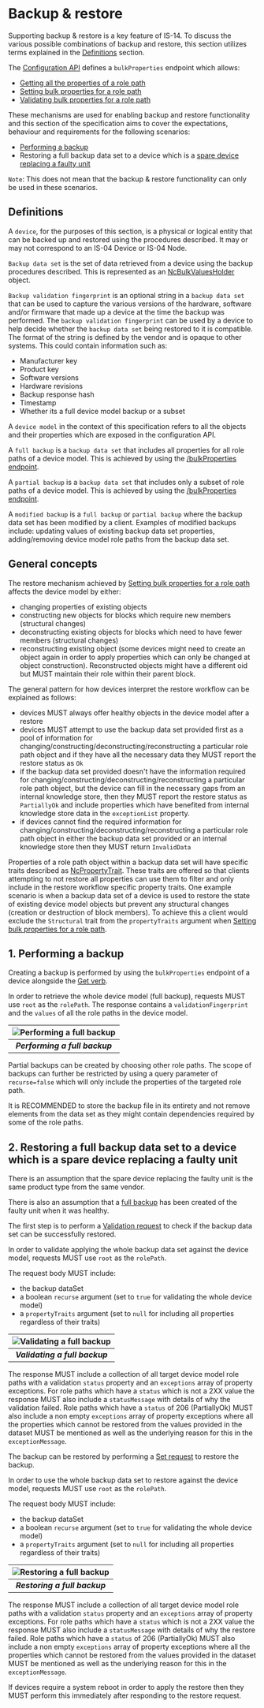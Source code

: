 # Backup & restore

Supporting backup & restore is a key feature of IS-14. To discuss the various possible combinations of backup and restore, this section utilizes terms explained in the [Definitions](#definitions) section.

The [Configuration API](https://specs.amwa.tv/is-14/branches/v1.0-dev/APIs/ConfigurationAPI.html) defines a `bulkProperties` endpoint which allows:

- [Getting all the properties of a role path](https://specs.amwa.tv/is-14/branches/v1.0-dev/docs/API_requests.html#getting-all-the-properties-of-a-role-path)
- [Setting bulk properties for a role path](https://specs.amwa.tv/is-14/branches/v1.0-dev/docs/API_requests.html#setting-bulk-properties-for-a-role-path)
- [Validating bulk properties for a role path](https://specs.amwa.tv/is-14/branches/v1.0-dev/docs/API_requests.html#validating-bulk-properties-for-a-role-path)

These mechanisms are used for enabling backup and restore functionality and this section of the specification aims to cover the expectations, behaviour and requirements for the following scenarios:

- [Performing a backup](#1-performing-a-backup)
- Restoring a full backup data set to a device which is a [spare device replacing a faulty unit](#2-restoring-a-full-backup-data-set-to-a-device-which-is-a-spare-device-replacing-a-faulty-unit)

`Note`: This does not mean that the backup & restore functionality can only be used in these scenarios.

## Definitions

A `device`, for the purposes of this section, is a physical or logical entity that can be backed up and restored using the procedures described. It may or may not correspond to an IS-04 Device or IS-04 Node.

`Backup data set` is the set of data retrieved from a device using the backup procedures described. This is represented as an [NcBulkValuesHolder](https://specs.amwa.tv/nmos-control-feature-sets/branches/publish-device-configuration/device-configuration/#ncbulkvaluesholder) object.

`Backup validation fingerprint` is an optional string in a `backup data set` that can be used to capture the various versions of the hardware, software and/or firmware that made up a device at the time the backup was performed. The `backup validation fingerprint` can be used by a device to help decide whether the `backup data set` being restored to it is compatible. The format of the string is defined by the vendor and is opaque to other systems. This could contain information such as:

- Manufacturer key
- Product key
- Software versions
- Hardware revisions
- Backup response hash
- Timestamp
- Whether its a full device model backup or a subset

A `device model` in the context of this specification refers to all the objects and their properties which are exposed in the configuration API.

A `full backup` is a `backup data set` that includes all properties for all role paths of a device model. This is achieved by using the [/bulkProperties endpoint](https://specs.amwa.tv/is-14/branches/v1.0-dev/docs/API_requests.html#getting-all-the-properties-of-a-role-path).

A `partial backup` is a `backup data set` that includes only a subset of role paths of a device model. This is achieved by using the [/bulkProperties endpoint](https://specs.amwa.tv/is-14/branches/v1.0-dev/docs/API_requests.html#getting-all-the-properties-of-a-role-path).

A `modified backup` is a `full backup` or `partial backup` where the backup data set has been modified by a client. Examples of modified backups include: updating values of existing backup data set properties, adding/removing device model role paths from the backup data set.

## General concepts

The restore mechanism achieved by [Setting bulk properties for a role path](https://specs.amwa.tv/is-14/branches/v1.0-dev/docs/API_requests.html#setting-bulk-properties-for-a-role-path) affects the device model by either:

- changing properties of existing objects
- constructing new objects for blocks which require new members (structural changes)
- deconstructing existing objects for blocks which need to have fewer members (structural changes)
- reconstructing existing object (some devices might need to create an object again in order to apply properties which can only be changed at object construction). Reconstructed objects might have a different oid but MUST maintain their role within their parent block.

The general pattern for how devices interpret the restore workflow can be explained as follows:

- devices MUST always offer healthy objects in the device model after a restore
- devices MUST attempt to use the backup data set provided first as a pool of information for changing/constructing/deconstructing/reconstructing a particular role path object and if they have all the necessary data they MUST report the restore status as `Ok`
- if the backup data set provided doesn't have the information required for changing/constructing/deconstructing/reconstructing a particular role path object, but the device can fill in the necessary gaps from an internal knowledge store, then they MUST report the restore status as `PartiallyOk` and include properties which have benefited from internal knowledge store data in the `exceptionList` property.
- if devices cannot find the required information for changing/constructing/deconstructing/reconstructing a particular role path object in either the backup data set provided or an internal knowledge store then they MUST return `InvalidData`

Properties of a role path object within a backup data set will have specific traits described as [NcPropertyTrait](https://specs.amwa.tv/nmos-control-feature-sets/branches/publish-device-configuration/device-configuration/#ncpropertytrait).
These traits are offered so that clients attempting to not restore all properties can use them to filter and only include in the restore workflow specific property traits. One example scenario is when a backup data set of a device is used to restore the state of existing device model objects but prevent any structural changes (creation or destruction of block members). To achieve this a client would exclude the `Structural` trait from the `propertyTraits` argument when [Setting bulk properties for a role path](https://specs.amwa.tv/is-14/branches/v1.0-dev/docs/API_requests.html#setting-bulk-properties-for-a-role-path).

## 1. Performing a backup

Creating a backup is performed by using the `bulkProperties` endpoint of a device alongside the [Get verb](https://specs.amwa.tv/is-14/branches/v1.0-dev/docs/API_requests.html#getting-all-the-properties-of-a-role-path).

In order to retrieve the whole device model (full backup), requests MUST use `root` as the `rolePath`. The response contains a `validationFingerprint` and the `values` of all the role paths in the device model.

| ![Performing a full backup](images/performing-full-backup.png) |
|:--:|
| _**Performing a full backup**_ |

Partial backups can be created by choosing other role paths. The scope of backups can further be restricted by using a query parameter of `recurse=false` which will only include the properties of the targeted role path.

It is RECOMMENDED to store the backup file in its entirety and not remove elements from the data set as they might contain dependencies required by some of the role paths.

## 2. Restoring a full backup data set to a device which is a spare device replacing a faulty unit

There is an assumption that the spare device replacing the faulty unit is the same product type from the same vendor.

There is also an assumption that a [full backup](#1-performing-a-backup) has been created of the faulty unit when it was healthy.

The first step is to perform a [Validation request](https://specs.amwa.tv/is-14/branches/v1.0-dev/docs/API_requests.html#validating-bulk-properties-for-a-role-path) to check if the backup data set can be successfully restored.

In order to validate applying the whole backup data set against the device model, requests MUST use `root` as the `rolePath`.

The request body MUST include:

- the backup dataSet
- a boolean `recurse` argument (set to `true` for validating the whole device model)
- a `propertyTraits` argument (set to `null` for including all properties regardless of their traits)

| ![Validating a full backup](images/validating-full-backup.png) |
|:--:|
| _**Validating a full backup**_ |

The response MUST include a collection of all target device model role paths with a validation `status` property and an `exceptions` array of property exceptions. For role paths which have a `status` which is not a 2XX value the response MUST also include a `statusMessage` with details of why the validation failed. Role paths which have a `status` of 206 (PartiallyOk) MUST also include a non empty `exceptions` array of property exceptions where all the properties which cannot be restored from the values provided in the dataset MUST be mentioned as well as the underlying reason for this in the `exceptionMessage`.

The backup can be restored by performing a [Set request](https://specs.amwa.tv/is-14/branches/v1.0-dev/docs/API_requests.html#setting-bulk-properties-for-a-role-path) to restore the backup.

In order to use the whole backup data set to restore against the device model, requests MUST use `root` as the `rolePath`.

The request body MUST include:

- the backup dataSet
- a boolean `recurse` argument (set to `true` for validating the whole device model)
- a `propertyTraits` argument (set to `null` for including all properties regardless of their traits)

| ![Restoring a full backup](images/restoring-full-backup.png) |
|:--:|
| _**Restoring a full backup**_ |

The response MUST include a collection of all target device model role paths with a validation `status` property and an `exceptions` array of property exceptions. For role paths which have a `status` which is not a 2XX value the response MUST also include a `statusMessage` with details of why the restore failed. Role paths which have a `status` of 206 (PartiallyOk) MUST also include a non empty `exceptions` array of property exceptions where all the properties which cannot be restored from the values provided in the dataset MUST be mentioned as well as the underlying reason for this in the `exceptionMessage`.

If devices require a system reboot in order to apply the restore then they MUST perform this immediately after responding to the restore request.
